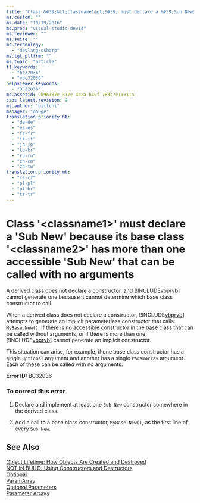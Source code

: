 ```yaml
---
title: "Class &#39;&lt;classname1&gt;&#39; must declare a &#39;Sub New&#39; because its base class &#39;&lt;classname2&gt;&#39; has more than one accessible &#39;Sub New&#39; that can be called with no arguments"
ms.custom: ""
ms.date: "10/19/2016"
ms.prod: "visual-studio-dev14"
ms.reviewer: ""
ms.suite: ""
ms.technology: 
  - "devlang-csharp"
ms.tgt_pltfrm: ""
ms.topic: "article"
f1_keywords: 
  - "bc32036"
  - "vbc32036"
helpviewer_keywords: 
  - "BC32036"
ms.assetid: 9b96387e-337e-4b2a-b49f-783c7e13811a
caps.latest.revision: 9
ms.author: "billchi"
manager: "douge"
translation.priority.ht: 
  - "de-de"
  - "es-es"
  - "fr-fr"
  - "it-it"
  - "ja-jp"
  - "ko-kr"
  - "ru-ru"
  - "zh-cn"
  - "zh-tw"
translation.priority.mt: 
  - "cs-cz"
  - "pl-pl"
  - "pt-br"
  - "tr-tr"
---
```

# Class &#39;&lt;classname1&gt;&#39; must declare a &#39;Sub New&#39; because its base class &#39;&lt;classname2&gt;&#39; has more than one accessible &#39;Sub New&#39; that can be called with no arguments
A derived class does not declare a constructor, and [!INCLUDE[vbprvb](../code-quality/includes/vbprvb_md.md)] cannot generate one because it cannot determine which base class constructor to call.  
  
 When a derived class does not declare a constructor, [!INCLUDE[vbprvb](../code-quality/includes/vbprvb_md.md)] attempts to generate an implicit parameterless constructor that calls `MyBase.New()`. If there is no accessible constructor in the base class that can be called without arguments, or if there is more than one, [!INCLUDE[vbprvb](../code-quality/includes/vbprvb_md.md)] cannot generate an implicit constructor.  
  
 This situation can arise, for example, if one base class constructor has a single `Optional` argument and another has a single `ParamArray` argument. Each of these can be called with no arguments.  
  
 **Error ID:** BC32036  
  
### To correct this error  
  
1.  Declare and implement at least one `Sub New` constructor somewhere in the derived class.  
  
2.  Add a call to a base class constructor, `MyBase.New()`, as the first line of every `Sub New`.  
  
## See Also  
 [Object Lifetime: How Objects Are Created and Destroyed](../Topic/Object%20Lifetime:%20How%20Objects%20Are%20Created%20and%20Destroyed%20\(Visual%20Basic\).md)   
 [NOT IN BUILD: Using Constructors and Destructors](http://msdn.microsoft.com/en-us/548eebe1-86c4-4377-b2f5-447cb8be3d90)   
 [Optional](../Topic/Optional%20\(Visual%20Basic\).md)   
 [ParamArray](../Topic/ParamArray%20\(Visual%20Basic\).md)   
 [Optional Parameters](../Topic/Optional%20Parameters%20\(Visual%20Basic\).md)   
 [Parameter Arrays](../Topic/Parameter%20Arrays%20\(Visual%20Basic\).md)